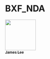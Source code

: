 # BXF_NDA

<a href="https://github.com/JamesLeeCY">
<img src="https://drive.google.com/file/d/1mf_Asopjr3b24oeCJW2zO_3eHvJha_GH/view?usp=share_link" 
width="100px;" alt=""/>
<br /><sub><b>James Lee</b></sub>
</a>
